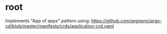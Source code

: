 # root

Implements "App of apps" pattern using: https://github.com/argoproj/argo-cd/blob/master/manifests/crds/application-crd.yaml
